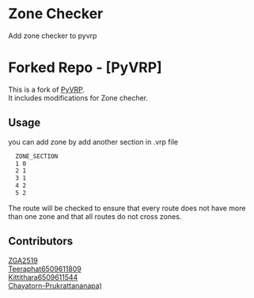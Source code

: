 # Zone Checker
Add zone checker to pyvrp


# Forked Repo - [PyVRP]

This is a fork of [PyVRP](https://github.com/PyVRP/PyVRP).  
It includes modifications for Zone checher.

## Usage
you can add zone by add another section in .vrp file
```txt
  ZONE_SECTION
  1	0
  2	1
  3	1
  4	2
  5	2
```
The route will be checked to ensure that every route does not have more than one zone and that all routes do not cross zones. 

## Contributors
[ZGA2519](https://github.com/ZGA2519) <br>
[Teeraphat6509611809](github.com/Teeraphat6509611809) <br>
[Kittithara6509611544](https://github.com/Kittithara6509611544) <br>
[Chayatorn-Prukrattananapa)](https://github.com/Chayatorn-Prukrattananapa) <br>

